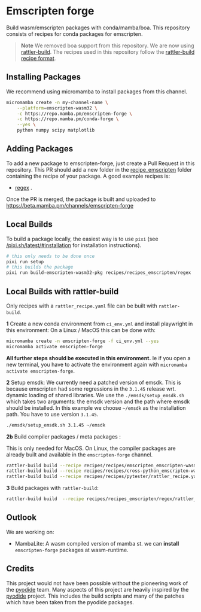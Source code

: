 #  Emscripten forge
 
Build wasm/emscripten packages with conda/mamba/boa.
This repository consists of recipes for conda packages for emscripten.


> **Note**
> We removed boa support from this repository. We are now using [rattler-build](https://github.com/prefix-dev/rattler-build).
> The recipes used in this repository follow the [rattler-build recipe format](https://github.com/prefix-dev/rattler-build?tab=readme-ov-file#the-recipe-format).

## Installing Packages
We recommend using micromamba to install packages from this channel.
```bash
micromamba create -n my-channel-name \
    --platform=emscripten-wasm32 \
    -c https://repo.mamba.pm/emscripten-forge \
    -c https://repo.mamba.pm/conda-forge \
    --yes \
    python numpy scipy matplotlib
```


## Adding Packages

To add a new package to emscripten-forge, just create a Pull Request in this repository.
This PR should add a new folder in the [recipe_emscripten](https://github.com/emscripten-forge/recipes/tree/main/recipes/recipes_emscripten) folder
containing the recipe of your package.
A good example recipes is:
 
 * [regex](https://github.com/emscripten-forge/recipes/blob/main/recipes/recipes_emscripten/regex/recipe.yaml) .
 
Once the PR is merged, the package is built and uploaded to https://beta.mamba.pm/channels/emscripten-forge




## Local Builds

To build a package locally, the easiest way is to use `pixi` (see [/pixi.sh/latest/#installation](https://pixi.sh/latest/#installation) for installation instructions).

```bash
# this only needs to be done once
pixi run setup 
# this builds the package
pixi run build-emscripten-wasm32-pkg recipes/recipes_emscripten/regex
```


## Local Builds with rattler-build
Only recipes with a `rattler_recipe.yaml` file can be built with `rattler-build`.


 **1** Create a new conda environment from `ci_env.yml` and install playwright in this environment:
 On a Linux / MacOS this can be done with:
```bash
micromamba create -n emscripten-forge -f ci_env.yml --yes
micromamba activate emscripten-forge
``` 


**All further steps should be executed in this environment.**
Ie if you open a new terminal, you have to activate the environment again with `micromamba activate emscripten-forge`.

**2** Setup emsdk:
 We currently need a patched version of emsdk. This is because emscripten had some regressions in the `3.1.45` release wrt. dynamic loading of shared libraries. We use the `./emsdk/setup_emsdk.sh` which takes
 two arguments: the emsdk version and the path where emsdk should be installed.
 In this example we choose `~/emsdk` as the installation path. You have to use version `3.1.45`.
 ```bash
./emsdk/setup_emsdk.sh 3.1.45 ~/emsdk
```

**2b** Build compiler packages / meta packages :

This is only needed for MacOS. On Linux, the compiler packages are already built and available in the `emscripten-forge` channel.
```bash
rattler-build build --recipe recipes/recipes/emscripten_emscripten-wasm32/rattler_recipe.yaml   -c https://repo.mamba.pm/emscripten-forge -c conda-forge -c microsoft -m conda_build_config.yaml
rattler-build build --recipe recipes/recipes/cross-python_emscripten-wasm32/rattler_recipe.yaml -c https://repo.mamba.pm/emscripten-forge -c conda-forge -c microsoft -m conda_build_config.yaml
rattler-build build --recipe recipes/recipes/pytester/rattler_recipe.yaml                       -c https://repo.mamba.pm/emscripten-forge -c conda-forge -c microsoft -m conda_build_config.yaml
```

**3**  Build packages with `rattler-build`:

```bash
rattler-build build  --recipe recipes/recipes_emscripten/regex/rattler_recipe.yaml  --target-platform=emscripten-wasm32 -c https://repo.mamba.pm/emscripten-forge -c conda-forge -c microsoft -m conda_build_config.yaml
```


## Outlook

We are working on:
 
 * MambaLite: A wasm compiled version of mamba st. we can **install** `emscripten-forge` packages at wasm-runtime.

## Credits
This project would not have been possible without the pioneering work of the [pyodide](https://pyodide.org/) team.
Many aspects of this project are heavily inspired by the [pyodide](https://pyodide.org/) project. This includes the build scripts and
many of the patches which have been taken from the pyodide packages.
